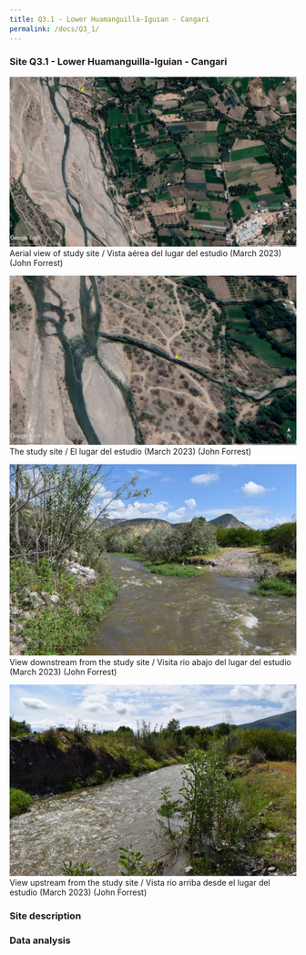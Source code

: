 ```yaml
---
title: Q3.1 - Lower Huamanguilla-Iguian - Cangari
permalink: /docs/Q3_1/
---
```



### Site Q3.1 - Lower Huamanguilla-Iguian - Cangari


![Q3.1](/assets/sites/Q3.1.jpg)
Aerial view of study site / Vista aérea del lugar del estudio (March 2023) (John Forrest)


![Q3.1site](/assets/sites/Q3.1site.jpg)
The study site / El lugar del estudio (March 2023) (John Forrest)


![Q3.1downstream](/assets/sites/Q3.1downstream.jpg)
View downstream from the study site / Visita rio abajo del lugar del estudio (March 2023) (John Forrest)


![Q3.1upstream](/assets/sites/Q3.1upstream.jpg)
View upstream from the study site / Vista rio arriba desde el lugar del estudio (March 2023) (John Forrest)


### Site description

### Data analysis

